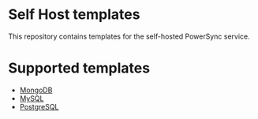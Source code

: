 # Self Host templates

This repository contains templates for the self-hosted PowerSync service.

# Supported templates
- [MongoDB](MongoDB)
- [MySQL](MySQL)
- [PostgreSQL](PostgreSQL)
